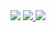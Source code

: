 <img src="https://pronoun.cyou/x/y?subject=He/They&object=Him/Them&colour=A00080&height=30&sep=%20&emoji=%F0%9F%90%B8" />

<a href="https://github.com/anuraghazra/github-readme-stats">
  <img src="https://github-readme-stats.vercel.app/api?username=Harmos274&show_icons=true&hide=stars&theme=github_dark&hide_border=true" />
</a>
<a href="https://github.com/anuraghazra/github-readme-stats">
  <img src="https://github-readme-stats.vercel.app/api/top-langs/?username=Harmos274&layout=compact&theme=github_dark&hide_border=true" />
</a>
